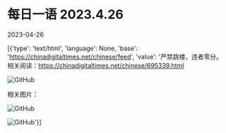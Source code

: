 # 每日一语 2023.4.26

2023-04-26

[{'type': 'text/html', 'language': None, 'base': 'https://chinadigitaltimes.net/chinese/feed', 'value': '严禁跳楼，违者零分。  相关阅读：https://chinadigitaltimes.net/chinese/695339.html

![GitHub](https://chinadigitaltimes.net/chinese/files/2023/04/2023.4.26.jpg)

相关图片：

![GitHub](https://chinadigitaltimes.net/chinese/files/2023/04/image-1682530220407.png)

![GitHub](https://chinadigitaltimes.net/chinese/files/2023/04/image-1682530227401.png)'}]